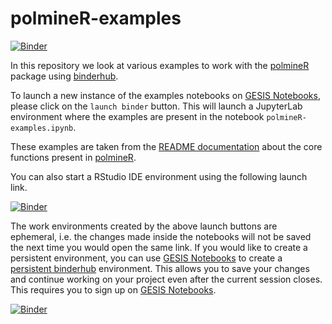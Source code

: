 # polmineR-examples

[![Binder](https://notebooks.gesis.org/binder/badge.svg)](https://notebooks.gesis.org/binder/v2/gh/gesiscss/polmineR-examples/HEAD?urlpath=lab)
 
In this repository we look at various examples to work with the [polmineR](https://github.com/PolMine/polmineR) package using [binderhub](https://binderhub.readthedocs.io).

To launch a new instance of the examples notebooks on [GESIS Notebooks](https://notebooks.gesis.org), please click on the `launch binder` button. This will launch a JupyterLab environment where the examples are present in the notebook `polmineR-examples.ipynb`.

These examples are taken from the [README documentation](https://github.com/PolMine/polmineR#core-functions) about the core functions present in [polmineR](https://github.com/PolMine/polmineR).

You can also start a RStudio IDE environment using the following launch link.

[![Binder](https://img.shields.io/badge/launch-RStudio--binder-red)](https://notebooks.gesis.org/binder/v2/gh/gesiscss/polmineR-examples/HEAD?urlpath=rstudio)

The work environments created by the above launch buttons are ephemeral, i.e. the changes made inside the notebooks will not be saved the next time you would open the same link. If you would like to create a persistent environment, you can use [GESIS Notebooks](https://notebooks.gesis.org) to create a [persistent binderhub](https://github.com/gesiscss/persistent_binderhub) environment. This allows you to save your changes and continue working on your project even after the current session closes. This requires you to sign up on [GESIS Notebooks](https://notebooks.gesis.org).

[![Binder](https://img.shields.io/badge/launch-GESIS--Notebooks-green)](https://notebooks.gesis.org/services/binder/v2/gh/gesiscss/polmineR-examples/HEAD?urlpath=lab)
